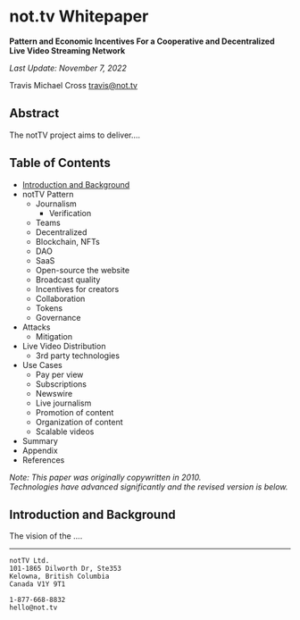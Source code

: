 # not.tv Whitepaper

**Pattern and Economic Incentives For a Cooperative and Decentralized Live Video Streaming Network**

_Last Update: November 7, 2022_

Travis Michael Cross <a href="mailto:travis@not.tv">travis@not.tv</a>

## Abstract
The notTV project aims to deliver....

## Table of Contents
* [Introduction and Background](#intro)
* notTV Pattern
  * Journalism
    * Verification
  * Teams
  * Decentralized
  * Blockchain, NFTs
  * DAO
  * SaaS
  * Open-source the website
  * Broadcast quality
  * Incentives for creators
  * Collaboration
  * Tokens
  * Governance
* Attacks
  * Mitigation
* Live Video Distribution
  * 3rd party technologies
* Use Cases
  * Pay per view
  * Subscriptions
  * Newswire
  * Live journalism
  * Promotion of content
  * Organization of content
  * Scalable videos
* Summary
* Appendix
* References

_Note: This paper was originally copywritten in 2010.\
Technologies have advanced significantly and the revised version is below._

## <a name="intro">Introduction and Background</a>

The vision of the ....


---

    notTV Ltd.
    101-1865 Dilworth Dr, Ste353
    Kelowna, British Columbia
    Canada V1Y 9T1
    
    1-877-668-8832
    hello@not.tv
